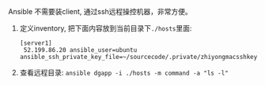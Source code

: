 Ansible 不需要装client, 通过ssh远程操控机器，非常方便。

1. 定义inventory, 把下面内容放到当前目录下`./hosts`里面: 
   ~~~
   [server1]
    52.199.86.20 ansible_user=ubuntu ansible_ssh_private_key_file=~/sourcecode/.private/zhiyongmacsshkey/id_rsa
   ~~~
1. 查看远程目录: `ansible dgapp -i ./hosts -m command -a "ls -l"`
